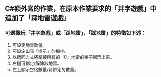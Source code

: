 ## C#額外寫的作業，在原本作業要求的「井字遊戲」中追加了「踩地雷遊戲」
### 可選擇玩「井字遊戲」或「踩地雷」，「踩地雷」的特徵如下述：
1. 可設定地雷數量。
2. 可設定出現「提示」的機率。
3. 以遞回方式將鄰接所有的「0」地雷的格子顯示出來。
4. 右鍵可綁定/解除該地雷。
5. 左上顯示空格數量/待綁定的數量。

